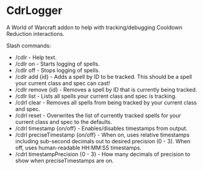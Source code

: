 # CdrLogger
A World of Warcraft addon to help with tracking/debugging Cooldown Reduction interactions.

Slash commands:

* /cdlr - Help text.
* /cdlr on - Starts logging of spells.
* /cdlr off - Stops logging of spells.
* /cdlr add {id} - Adds a spell by ID to be tracked. This should be a spell your current class and spec can cast!
* /cdlr remove {id} - Removes a spell by ID that is currently being tracked.
* /cdlr list - Lists all spells your current class and spec is tracking.
* /cdrl clear - Removes all spells from being tracked by your current class and spec.
* /cdrl reset - Overwrites the list of currently tracked spells for your current class and spec to the defaults.
* /cdrl timestamp {on/off} - Enables/disables timestamps from output.
* /cdrl preciseTimestamp {on/off} - When on, uses relative timestamps including sub-second decimals out to desired precision (0 - 3). When off, uses human-readable HH:MM:SS timestamps.
* /cdrl timestampPrecision {0 - 3} - How many decimals of precision to show when preciseTimestamps are on.
